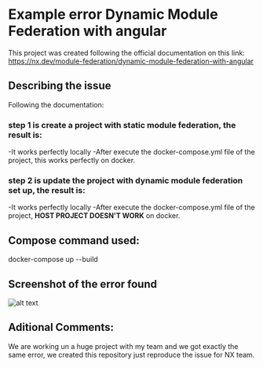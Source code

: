 # Example error Dynamic Module Federation with angular

This project was created following the official documentation on this link:
https://nx.dev/module-federation/dynamic-module-federation-with-angular


## Describing the issue
Following the documentation:

### step 1 is create a project with static module federation, the result is:

-It works perfectly locally
-After execute the docker-compose.yml file of the project, this works perfectly on docker.

### step 2 is update the project with dynamic module federation set up, the result is:

-It works perfectly locally
-After execute the docker-compose.yml file of the project, **HOST PROJECT DOESN'T WORK** on docker.

## Compose command used:
docker-compose up --build

## Screenshot of the error found
![alt text](https://github.com/[username]/[reponame]/blob/[branch]/image.jpg?raw=true)

## Aditional Comments:
We are working un a huge project with my team and we got exactly the same error, we created this repository just reproduce the issue for NX team.